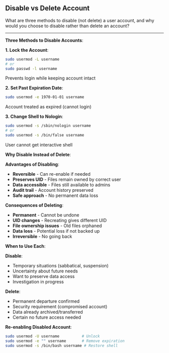 ## Disable vs Delete Account

What are three methods to disable (not delete) a user account, and why would you choose to disable rather than delete an account?

---

**Three Methods to Disable Accounts**:

**1. Lock the Account**:
```bash
sudo usermod -L username
# or
sudo passwd -l username
```
Prevents login while keeping account intact

**2. Set Past Expiration Date**:
```bash
sudo usermod -e 1970-01-01 username
```
Account treated as expired (cannot login)

**3. Change Shell to Nologin**:
```bash
sudo usermod -s /sbin/nologin username
# or
sudo usermod -s /bin/false username
```
User cannot get interactive shell

**Why Disable Instead of Delete**:

**Advantages of Disabling**:
- **Reversible** - Can re-enable if needed
- **Preserves UID** - Files remain owned by correct user
- **Data accessible** - Files still available to admins
- **Audit trail** - Account history preserved
- **Safe approach** - No permanent data loss

**Consequences of Deleting**:
- **Permanent** - Cannot be undone
- **UID changes** - Recreating gives different UID
- **File ownership issues** - Old files orphaned
- **Data loss** - Potential loss if not backed up
- **Irreversible** - No going back

**When to Use Each**:

**Disable**: 
- Temporary situations (sabbatical, suspension)
- Uncertainty about future needs
- Want to preserve data access
- Investigation in progress

**Delete**:
- Permanent departure confirmed
- Security requirement (compromised account)
- Data already archived/transferred
- Certain no future access needed

**Re-enabling Disabled Account**:
```bash
sudo usermod -U username          # Unlock
sudo usermod -e "" username       # Remove expiration
sudo usermod -s /bin/bash username # Restore shell
```

